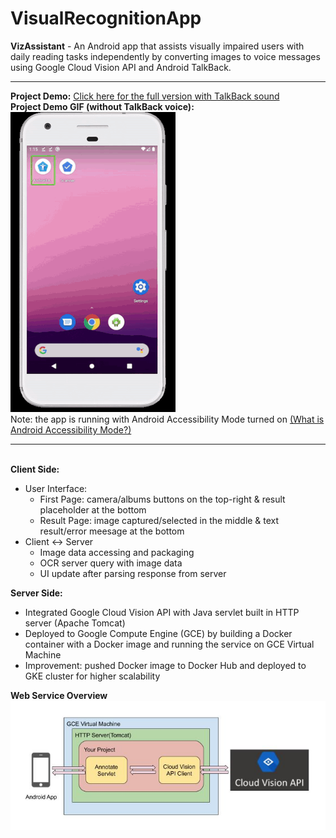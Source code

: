# VisualRecognitionApp  
<strong>VizAssistant</strong> - An Android app that assists visually impaired users with daily reading tasks independently by converting images to voice messages using Google Cloud Vision API and Android TalkBack.
<hr />
<b>Project Demo:</b> <a href="https://youtu.be/BZoTnwjp4tQ">Click here for the full version with TalkBack sound</a>
<br />
<b>Project Demo GIF (without TalkBack voice):</b>
<img src="https://github.com/tianyaliu95/VisualRecognitionApp/blob/master/DemoGIF.gif" alt="">
<br />
Note: the app is running with Android Accessibility Mode turned on <a href="https://support.google.com/accessibility/android/answer/6006564?hl=en">(What is Android Accessibility Mode?)</a>
<hr />
<br />
<b>Client Side: </b>

<ul>
	<li>User Interface:
		<ul>
			<li>First Page: camera/albums buttons on the top-right & result placeholder at the bottom</li>
			<li>Result Page: image captured/selected in the middle & text result/error meesage at the bottom</li>
		</ul>
	</li>
	<li>Client <-> Server
		<ul>
			<li>Image data accessing and packaging</li>
			<li>OCR server query with image data</li>
			<li>UI update after parsing response from server</li>
		</ul>
	</li>
</ul>

<b>Server Side: </b>
<ul>
	<li>Integrated Google Cloud Vision API with Java servlet built in HTTP server (Apache Tomcat)</li>
	<li>Deployed to Google Compute Engine (GCE) by building a Docker container with a Docker image and running the service on GCE Virtual Machine</li>
	<li>Improvement: pushed Docker image to Docker Hub and deployed to GKE cluster for higher scalability</li>
</ul>
<div><b>Web Service Overview</b></div>
<img src="https://github.com/tianyaliu95/VisualRecognitionApp/blob/master/Server/Web%20Service%20Overview.JPG" alt="web service overview">